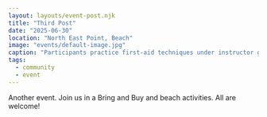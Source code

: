 ```yaml
---
layout: layouts/event-post.njk
title: "Third Post"
date: "2025-06-30"
location: "North East Point, Beach"
image: "events/default-image.jpg"
caption: "Participants practice first‐aid techniques under instructor guidance."
tags:
  - community
  - event
---
```


Another event. Join us in a Bring and Buy and beach activities. All are welcome!
